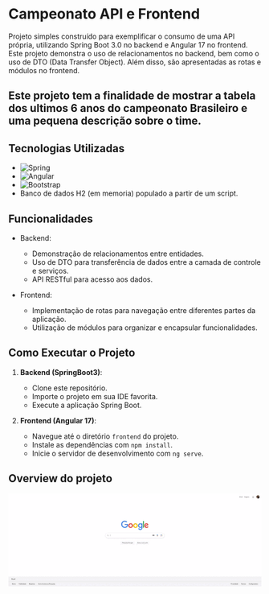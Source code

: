 # Campeonato API e Frontend

Projeto simples construído para exemplificar o consumo de uma API própria, utilizando Spring Boot 3.0 no backend e Angular 17 no frontend. Este projeto demonstra o uso de relacionamentos no backend, bem como o uso de DTO (Data Transfer Object). Além disso, são apresentadas as rotas e módulos no frontend.
## Este projeto tem a finalidade de mostrar a tabela dos ultimos 6 anos do campeonato Brasileiro e uma pequena descrição sobre o time.

## Tecnologias Utilizadas

- ![Spring](https://img.shields.io/badge/spring-%236DB33F.svg?style=for-the-badge&logo=spring&logoColor=white)
- ![Angular](https://img.shields.io/badge/angular-%23DD0031.svg?style=for-the-badge&logo=angular&logoColor=white)
- ![Bootstrap](https://img.shields.io/badge/bootstrap-%238511FA.svg?style=for-the-badge&logo=bootstrap&logoColor=white)
- Banco de dados H2 (em memoria) populado a partir de um script.
## Funcionalidades

- Backend:
  - Demonstração de relacionamentos entre entidades.
  - Uso de DTO para transferência de dados entre a camada de controle e serviços.
  - API RESTful para acesso aos dados.

- Frontend:
  - Implementação de rotas para navegação entre diferentes partes da aplicação.
  - Utilização de módulos para organizar e encapsular funcionalidades.

## Como Executar o Projeto

1. **Backend (SpringBoot3)**:
   - Clone este repositório.
   - Importe o projeto em sua IDE favorita.
   - Execute a aplicação Spring Boot.

2. **Frontend (Angular 17)**:
   - Navegue até o diretório `frontend` do projeto.
   - Instale as dependências com `npm install`.
   - Inicie o servidor de desenvolvimento com `ng serve`.

## Overview do projeto
![Demonstracao](campenato.gif)
